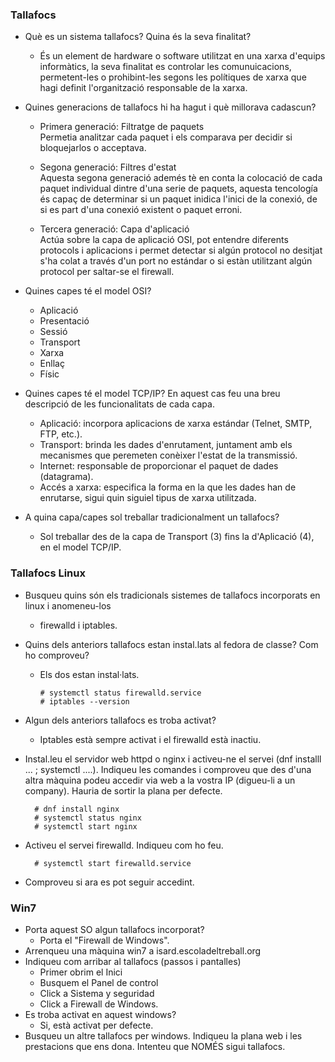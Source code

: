 ### Tallafocs
* Què es un sistema tallafocs? Quina és la seva finalitat? 
  - És un element de hardware o software utilitzat en una xarxa d'equips informàtics, la seva finalitat es controlar les comunuicacions, permetent-les o prohibint-les segons les polítiques de xarxa que hagi definit l'organització responsable de la xarxa. 

* Quines generacions de tallafocs hi ha hagut i què millorava cadascun?
  - Primera generació: Filtratge de paquets  
Permetia analitzar cada paquet i els comparava per decidir si bloquejarlos o acceptava.
  
  - Segona generació: Filtres d'estat  
Aquesta segona generació ademés tè en conta la colocació de cada paquet individual dintre d'una serie de paquets, aquesta tencología és capaç de determinar si un paquet inidica l'inici de la conexió, de si es part d'una conexió existent o paquet erroni.
  
  - Tercera generació: Capa d'aplicació  
Actúa sobre la capa de aplicació OSI, pot entendre diferents protocols i aplicacions i permet detectar si algún protocol no desitjat s'ha colat a través d'un port no estándar o si estàn utilitzant algún protocol per saltar-se el firewall.
  
  
* Quines capes té el model OSI?
  - Aplicació
  - Presentació
  - Sessió
  - Transport
  - Xarxa
  - Enllaç
  - Físic
  
* Quines capes té el model TCP/IP? En aquest cas feu una breu descripció de les funcionalitats de cada capa.
  - Aplicació: incorpora aplicacions de xarxa estándar (Telnet, SMTP, FTP, etc.). 
  - Transport: brinda les dades d'enrutament, juntament amb els mecanismes que peremeten conèixer l'estat de la transmissió.
  - Internet: responsable de proporcionar el paquet de dades (datagrama). 
  - Accés a xarxa: especifica la forma en la que les dades han de enrutarse, sigui quin siguiel tipus de xarxa utilitzada.
  
* A quina capa/capes sol treballar tradicionalment un tallafocs?
  - Sol treballar des de la capa de Transport (3) fins la d'Aplicació (4), en el model TCP/IP.
        
### Tallafocs Linux
* Busqueu quins són els tradicionals sistemes de tallafocs incorporats en linux i anomeneu-los
  - firewalld i iptables.
* Quins dels anteriors tallafocs estan instal.lats al fedora de classe? Com ho comproveu?
  - Els dos estan instal·lats.

        # systemctl status firewalld.service          
        # iptables --version
  
* Algun dels anteriors tallafocs es troba activat?
  - Iptables està sempre activat i el firewalld està inactiu.
  
* Instal.leu el servidor web httpd o nginx i activeu-ne el servei (dnf installl ...  ; systemctl ....). Indiqueu les comandes i comproveu que des d'una altra màquina podeu accedir via web a la vostra IP (digueu-li a un company). Hauria de sortir la plana per defecte.

        # dnf install nginx
        # systemctl status nginx  
        # systemctl start nginx         
        
* Activeu el servei firewalld. Indiqueu com ho feu.

        # systemctl start firewalld.service    
        
* Comproveu si ara es pot seguir accedint.
        
### Win7
* Porta aquest SO algun tallafocs incorporat?
  - Porta el "Firewall de Windows".
* Arrenqueu una màquina win7 a isard.escoladeltreball.org
* Indiqueu com arribar al tallafocs (passos i pantalles)
  - Primer obrim el Inici  
  - Busquem el Panel de control  
  - Click a Sistema y seguridad
  - Click a Firewall de Windows.
* Es troba activat en aquest windows?
  - Si, està activat per defecte.
* Busqueu un altre tallafocs per windows. Indiqueu la plana web i les prestacions que ens dona. Intenteu que NOMÉS sigui tallafocs.
